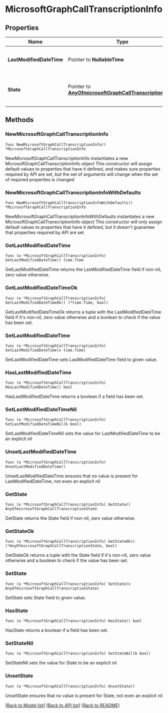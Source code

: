 # MicrosoftGraphCallTranscriptionInfo

## Properties

Name | Type | Description | Notes
------------ | ------------- | ------------- | -------------
**LastModifiedDateTime** | Pointer to **NullableTime** | The state modified time in UTC. | [optional] 
**State** | Pointer to [**AnyOfmicrosoftGraphCallTranscriptionState**](anyOf&lt;microsoft.graph.callTranscriptionState&gt;.md) | Possible values are: notStarted, active, inactive. | [optional] 

## Methods

### NewMicrosoftGraphCallTranscriptionInfo

`func NewMicrosoftGraphCallTranscriptionInfo() *MicrosoftGraphCallTranscriptionInfo`

NewMicrosoftGraphCallTranscriptionInfo instantiates a new MicrosoftGraphCallTranscriptionInfo object
This constructor will assign default values to properties that have it defined,
and makes sure properties required by API are set, but the set of arguments
will change when the set of required properties is changed

### NewMicrosoftGraphCallTranscriptionInfoWithDefaults

`func NewMicrosoftGraphCallTranscriptionInfoWithDefaults() *MicrosoftGraphCallTranscriptionInfo`

NewMicrosoftGraphCallTranscriptionInfoWithDefaults instantiates a new MicrosoftGraphCallTranscriptionInfo object
This constructor will only assign default values to properties that have it defined,
but it doesn't guarantee that properties required by API are set

### GetLastModifiedDateTime

`func (o *MicrosoftGraphCallTranscriptionInfo) GetLastModifiedDateTime() time.Time`

GetLastModifiedDateTime returns the LastModifiedDateTime field if non-nil, zero value otherwise.

### GetLastModifiedDateTimeOk

`func (o *MicrosoftGraphCallTranscriptionInfo) GetLastModifiedDateTimeOk() (*time.Time, bool)`

GetLastModifiedDateTimeOk returns a tuple with the LastModifiedDateTime field if it's non-nil, zero value otherwise
and a boolean to check if the value has been set.

### SetLastModifiedDateTime

`func (o *MicrosoftGraphCallTranscriptionInfo) SetLastModifiedDateTime(v time.Time)`

SetLastModifiedDateTime sets LastModifiedDateTime field to given value.

### HasLastModifiedDateTime

`func (o *MicrosoftGraphCallTranscriptionInfo) HasLastModifiedDateTime() bool`

HasLastModifiedDateTime returns a boolean if a field has been set.

### SetLastModifiedDateTimeNil

`func (o *MicrosoftGraphCallTranscriptionInfo) SetLastModifiedDateTimeNil(b bool)`

 SetLastModifiedDateTimeNil sets the value for LastModifiedDateTime to be an explicit nil

### UnsetLastModifiedDateTime
`func (o *MicrosoftGraphCallTranscriptionInfo) UnsetLastModifiedDateTime()`

UnsetLastModifiedDateTime ensures that no value is present for LastModifiedDateTime, not even an explicit nil
### GetState

`func (o *MicrosoftGraphCallTranscriptionInfo) GetState() AnyOfmicrosoftGraphCallTranscriptionState`

GetState returns the State field if non-nil, zero value otherwise.

### GetStateOk

`func (o *MicrosoftGraphCallTranscriptionInfo) GetStateOk() (*AnyOfmicrosoftGraphCallTranscriptionState, bool)`

GetStateOk returns a tuple with the State field if it's non-nil, zero value otherwise
and a boolean to check if the value has been set.

### SetState

`func (o *MicrosoftGraphCallTranscriptionInfo) SetState(v AnyOfmicrosoftGraphCallTranscriptionState)`

SetState sets State field to given value.

### HasState

`func (o *MicrosoftGraphCallTranscriptionInfo) HasState() bool`

HasState returns a boolean if a field has been set.

### SetStateNil

`func (o *MicrosoftGraphCallTranscriptionInfo) SetStateNil(b bool)`

 SetStateNil sets the value for State to be an explicit nil

### UnsetState
`func (o *MicrosoftGraphCallTranscriptionInfo) UnsetState()`

UnsetState ensures that no value is present for State, not even an explicit nil

[[Back to Model list]](../README.md#documentation-for-models) [[Back to API list]](../README.md#documentation-for-api-endpoints) [[Back to README]](../README.md)


